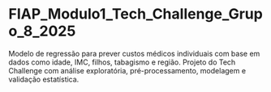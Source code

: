 # FIAP_Modulo1_Tech_Challenge_Grupo_8_2025
Modelo de regressão para prever custos médicos individuais com base em dados como idade, IMC, filhos, tabagismo e região. Projeto do Tech Challenge com análise exploratória, pré-processamento, modelagem e validação estatística.
